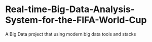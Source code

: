 # Real-time-Big-Data-Analysis-System-for-the-FIFA-World-Cup
A Big Data project that using modern big data tools and stacks
